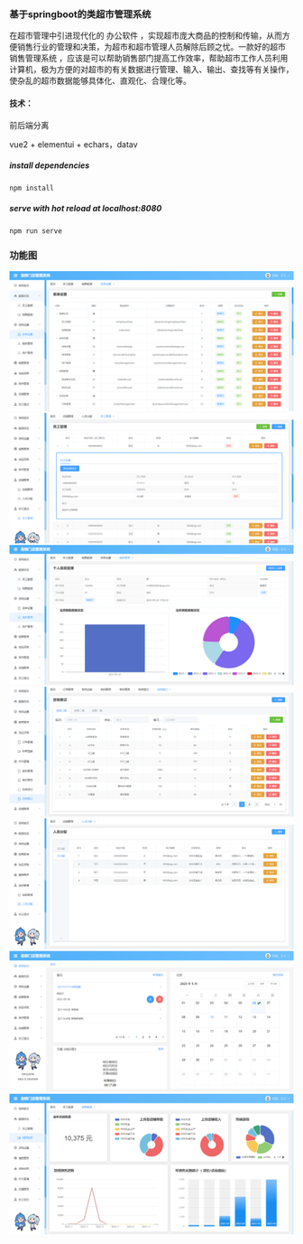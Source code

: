 ### 基于springboot的类超市管理系统
在超市管理中引进现代化的 办公软件 ，实现超市庞大商品的控制和传输，从而方便销售行业的管理和决策，为超市和超市管理人员解除后顾之忧。一款好的超市 销售管理系统 ，应该是可以帮助销售部门提高工作效率，帮助超市工作人员利用计算机，极为方便的对超市的有关数据进行管理、输入、输出、查找等有关操作，使杂乱的超市数据能够具体化、直观化、合理化等。

#### 技术：
前后端分离

vue2 + elementui + echars，datav

##### install dependencies
```
npm install
```
##### serve with hot reload at localhost:8080
```
npm run serve
```
### 功能图

![](./static/1.png)
![](./static/2.png)
![](./static/3.png)
![](./static/4.png)
![](./static/5.png)
![](./static/6.png)
![](./static/7.png)
